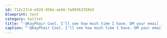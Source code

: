 ```yaml
---
id: 712c27c4-e92d-458a-aebb-fa09362359e5
blueprint: text
category: twitter
title: "'@KayPhair Cool. I'll see how much time I have. DM your email if you want to talk trails more (or near-death experiences, ha)"
caption: "'@KayPhair Cool. I'll see how much time I have. DM your email if you want to talk trails more (or near-death experiences, ha)"
---
```

